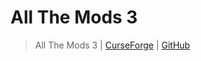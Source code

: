 # All The Mods 3

> All The Mods 3 | [CurseForge](https://legacy.curseforge.com/minecraft/modpacks/all-the-mods-3-remix) | [GitHub](https://github.com/AllTheMods/ATM3-Remix)